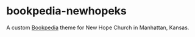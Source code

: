 # bookpedia-newhopeks

A custom [Bookpedia](https://www.bruji.com/bookpedia/) theme for New Hope Church in Manhattan, Kansas.
